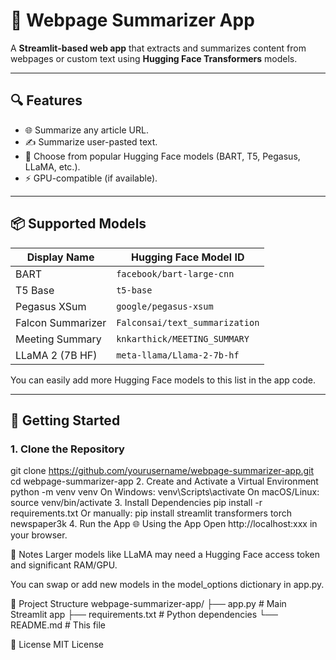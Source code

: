 # 📝 Webpage Summarizer App

A **Streamlit-based web app** that extracts and summarizes content from webpages or custom text using **Hugging Face Transformers** models.

---

## 🔍 Features

- 🌐 Summarize any article URL.
- ✍️ Summarize user-pasted text.
- 🧠 Choose from popular Hugging Face models (BART, T5, Pegasus, LLaMA, etc.).
- ⚡ GPU-compatible (if available).

---

## 📦 Supported Models

| Display Name                 | Hugging Face Model ID              |
|-----------------------------|------------------------------------|
| BART                        | `facebook/bart-large-cnn`         |
| T5 Base                     | `t5-base`                          |
| Pegasus XSum                | `google/pegasus-xsum`             |
| Falcon Summarizer           | `Falconsai/text_summarization`    |
| Meeting Summary             | `knkarthick/MEETING_SUMMARY`      |
| LLaMA 2 (7B HF)             | `meta-llama/Llama-2-7b-hf`         |

You can easily add more Hugging Face models to this list in the app code.

---

## 🚀 Getting Started

### 1. Clone the Repository
git clone https://github.com/yourusername/webpage-summarizer-app.git
cd webpage-summarizer-app
2. Create and Activate a Virtual Environment
python -m venv venv
On Windows:
venv\Scripts\activate
On macOS/Linux:
source venv/bin/activate
3. Install Dependencies
pip install -r requirements.txt
Or manually:
pip install streamlit transformers torch newspaper3k
4. Run the App
🌐 Using the App
Open http://localhost:xxx in your browser.

🧠 Notes
Larger models like LLaMA may need a Hugging Face access token and significant RAM/GPU.

You can swap or add new models in the model_options dictionary in app.py.

📁 Project Structure
webpage-summarizer-app/
├── app.py              # Main Streamlit app
├── requirements.txt    # Python dependencies
└── README.md           # This file

📜 License
MIT License




